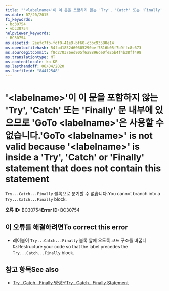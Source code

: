 ```yaml
---
title: "'<labelname>'이 이 문을 포함하지 않는 'Try', 'Catch' 또는 'Finally' 문 내부에 있으므로 'GoTo <labelname>'은 사용할 수 없습니다."
ms.date: 07/20/2015
f1_keywords:
- bc30754
- vbc30754
helpviewer_keywords:
- BC30754
ms.assetid: 2eefc7fb-fdf0-41e9-bf60-c3bc93580e14
ms.openlocfilehash: 54fbd1852d60605290bef7816b05f7b9ffc8c673
ms.sourcegitcommit: f8c270376ed905f6a8896ce0fe25b4f4b38ff498
ms.translationtype: MT
ms.contentlocale: ko-KR
ms.lasthandoff: 06/04/2020
ms.locfileid: "84412548"
---
```

# <a name="goto-labelname-is-not-valid-because-labelname-is-inside-a-try-catch-or-finally-statement-that-does-not-contain-this-statement"></a><span data-ttu-id="897a4-102">'\<labelname>'이 이 문을 포함하지 않는 'Try', 'Catch' 또는 'Finally' 문 내부에 있으므로 'GoTo \<labelname>'은 사용할 수 없습니다.</span><span class="sxs-lookup"><span data-stu-id="897a4-102">'GoTo \<labelname>' is not valid because '\<labelname>' is inside a 'Try', 'Catch' or 'Finally' statement that does not contain this statement</span></span>
<span data-ttu-id="897a4-103">`Try...Catch...Finally` 블록으로 분기할 수 없습니다.</span><span class="sxs-lookup"><span data-stu-id="897a4-103">You cannot branch into a `Try...Catch...Finally` block.</span></span>  
  
 <span data-ttu-id="897a4-104">**오류 ID:** BC30754</span><span class="sxs-lookup"><span data-stu-id="897a4-104">**Error ID:** BC30754</span></span>  
  
## <a name="to-correct-this-error"></a><span data-ttu-id="897a4-105">이 오류를 해결하려면</span><span class="sxs-lookup"><span data-stu-id="897a4-105">To correct this error</span></span>  
  
- <span data-ttu-id="897a4-106">레이블이 `Try...Catch...Finally` 블록 앞에 오도록 코드 구조를 바꿉니다.</span><span class="sxs-lookup"><span data-stu-id="897a4-106">Restructure your code so that the label precedes the `Try...Catch...Finally` block.</span></span>  
  
## <a name="see-also"></a><span data-ttu-id="897a4-107">참고 항목</span><span class="sxs-lookup"><span data-stu-id="897a4-107">See also</span></span>

- [<span data-ttu-id="897a4-108">Try...Catch...Finally 명령문</span><span class="sxs-lookup"><span data-stu-id="897a4-108">Try...Catch...Finally Statement</span></span>](../language-reference/statements/try-catch-finally-statement.md)
